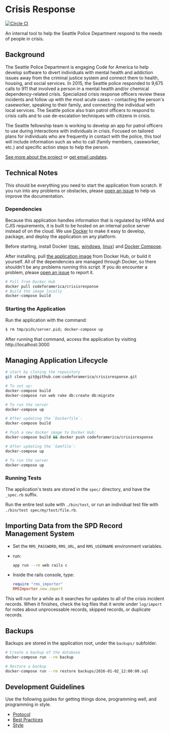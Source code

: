 # Crisis Response

[![Circle CI](https://circleci.com/gh/codeforamerica/crisisresponse.svg?style=svg&circle-token=3dbea1eed1c1d0e056ef0ceaeb0f54039facd079)](https://circleci.com/gh/codeforamerica/crisisresponse)

An internal tool to help the Seattle Police Department
respond to the needs of people in crisis.

## Background

The Seattle Police Department is engaging Code for America
to help develop software to divert individuals
with mental health and addiction issues
away from the criminal justice system
and connect them to health, housing, and social services.
In 2015, the Seattle police responded to 9,675 calls to 911
that involved a person
in a mental health and/or chemical dependency-related crisis.
Specialized crisis response officers review these incidents
and follow up with the most acute cases –
contacting the person's caseworker,
speaking to their family,
and connecting the individual with local services.
The Seattle police also train patrol officers
to respond to crisis calls
and to use de-escalation techniques
with citizens in crisis.

The Seattle fellowship team is working to develop an app
for patrol officers to use
during interactions with individuals in crisis.
Focused on tailored plans
for individuals who are frequently in contact with the police,
this tool will include information such as who to call
(family members, caseworker, etc.)
and specific action steps to help the person.

[See more about the project][more] or [get email updates][updates].

[more]: http://c4a-sea-2016.tumblr.com/
[updates]: http://codeforamerica.us13.list-manage.com/subscribe?u=6100a3c3b87484e2482c465f2&id=4f2ea46fa4

## Technical Notes

This should be everything you need to start the application from scratch.
If you run into any problems or obstacles,
please [open an issue] to help us improve the documentation.

[open an issue]: https://github.com/codeforamerica/crisisresponse/issues/new

### Dependencies

Because this application handles information
that is regulated by HIPAA and CJIS requirements,
it is built to be hosted on an internal police server
instead of on the cloud.
We use [Docker] to make it easy
to develop, package, and deploy the application
on any platform.

Before starting, install Docker ([mac], [windows], [linux]) and [Docker Compose].

After installing,
pull [the application image] from Docker Hub,
or build it yourself.
All of the dependencies are managed through Docker,
so there shouldn't be any problems running this script.
If you do encounter a problem, please [open an issue] to report it.

```bash
# Pull from Docker Hub
docker pull codeforamerica/crisisresponse
# Build the image locally
docker-compose build
```

[Docker]: https://www.docker.com/
[mac]: https://docs.docker.com/mac/
[windows]: https://docs.docker.com/windows/
[linux]: https://docs.docker.com/linux/
[Docker Compose]: https://docs.docker.com/compose/install/
[open an issue]: https://github.com/codeforamerica/crisisresponse
[the application image]: https://hub.docker.com/r/codeforamerica/crisisresponse/

### Starting the Application

Run the application with the command:

```bash
$ rm tmp/pids/server.pid; docker-compose up
```

After running that command,
access the application by visiting http://localhost:3000

## Managing Application Lifecycle

```bash
# start by cloning the repository
git clone git@github.com:codeforamerica/crisisresponse.git

# To set up:
docker-compose build
docker-compose run web rake db:create db:migrate

# To run the server
docker-compose up

# After updating the `Dockerfile`:
docker-compose build

# Push a new docker image to Docker Hub:
docker-compose build && docker push codeforamerica/crisisresponse

# After updating the `Gemfile`:
docker-compose up

# To run the server
docker-compose up
```

### Running Tests

The application's tests are stored in the `spec/` directory,
and have the `_spec.rb` suffix.

Run the entire test suite with `./bin/test`,
or run an individual test file with `./bin/test spec/my/test/file.rb`.

## Importing Data from the SPD Record Management System

* Set the `RMS_PASSWORD`, `RMS_URL`, and `RMS_USERNAME` environment variables.
* run:

  ```bash
  app run --rm web rails c
  ```

* Inside the rails console, type:

  ```ruby
  require "rms_importer"
  RMSImporter.new.import
  ```

This will run for a while as it searches for updates
to all of the crisis incident records.
When it finishes,
check the log files that it wrote under `log/import`
for notes about unprocessable records,
skipped records,
or duplicate records.

## Backups

Backups are stored in the application root,
under the `backups/` subfolder.

```bash
# Create a backup of the database
docker-compose run --rm backup

# Restore a backup
docker-compose run --rm restore backups/2016-01-02_12:00:00.sql
```

## Development Guidelines

Use the following guides for
getting things done,
programming well,
and programming in style.

* [Protocol](http://github.com/thoughtbot/guides/blob/master/protocol)
* [Best Practices](http://github.com/thoughtbot/guides/blob/master/best-practices)
* [Style](http://github.com/thoughtbot/guides/blob/master/style)
